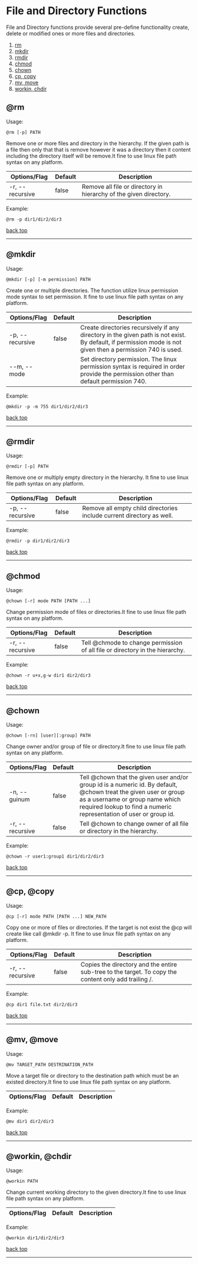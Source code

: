 # File and Directory Functions

File and Directory functions provide several pre-define functionality create, delete or modified ones or more files and directories.

1. [rm](#rm)
2. [mkdir](#mkdir)
3. [rmdir](#rmdir)
4. [chmod](#chmod)
5. [chown](#chown)
6. [cp, copy](#cp-copy)
7. [mv, move](#mv-move)
8. [workin, chdir](#workin-chdir)
## @rm

Usage:
```cook
@rm [-p] PATH
```

Remove one or more files and directory in the hierarchy. If the given path is a file then only that that is remove       however it was a directory then it content including the directory itself will be remove.It fine to use linux file path syntax on any platform.

| Options/Flag | Default | Description |
| --- | --- | --- |
| -r, --recursive | false | Remove all file or directory in hierarchy of the given directory. |

Example:

```cook
@rm -p dir1/dir2/dir3
```
[back top](#file-and-directory-functions)

---

## @mkdir

Usage:
```cook
@mkdir [-p] [-m permission] PATH
```

Create one or multiple directories. The function utilize linux permission mode syntax to set permission. It fine to use linux file path syntax on any platform.

| Options/Flag | Default | Description |
| --- | --- | --- |
| -p, --recursive | false | Create directories recursively if any directory in the given path is not exist.        By default, if permission mode is not given then a permission 740 is used. |
| --m, --mode |  | Set directory permission. The linux permission syntax is required in order provide the permission other than default permission 740. |

Example:

```cook
@mkdir -p -m 755 dir1/dir2/dir3
```
[back top](#file-and-directory-functions)

---

## @rmdir

Usage:
```cook
@rmdir [-p] PATH
```

Remove one or multiply empty directory in the hierarchy. It fine to use linux file path syntax on any platform.

| Options/Flag | Default | Description |
| --- | --- | --- |
| -p, --recursive | false | Remove all empty child directories include current directory as well. |

Example:

```cook
@rmdir -p dir1/dir2/dir3
```
[back top](#file-and-directory-functions)

---

## @chmod

Usage:
```cook
@chown [-r] mode PATH [PATH ...]
```

Change permission mode of files or directories.It fine to use linux file path syntax on any platform.

| Options/Flag | Default | Description |
| --- | --- | --- |
| -r, --recursive | false | Tell @chmode to change permission of all file or directory in the hierarchy. |

Example:

```cook
@chown -r u+x,g-w dir1 dir2/dir3
```
[back top](#file-and-directory-functions)

---

## @chown

Usage:
```cook
@chown [-rn] [user][:group] PATH
```

Change owner and/or group of file or directory.It fine to use linux file path syntax on any platform.

| Options/Flag | Default | Description |
| --- | --- | --- |
| -n, --guinum | false | Tell @chown that the given user and/or group id is a numeric id.                 By default, @chown treat the given user or group as a username or group name                which required lookup to find a numeric representation of user or group id. |
| -r, --recursive | false | Tell @chown to change owner of all file or directory in the hierarchy. |

Example:

```cook
@chown -r user1:group1 dir1/dir2/dir3
```
[back top](#file-and-directory-functions)

---

## @cp, @copy

Usage:
```cook
@cp [-r] mode PATH [PATH ...] NEW_PATH
```

Copy one or more of files or directories. If the target is not exist the @cp will create like call @mkdir -p. It fine to use linux file path syntax on any platform.

| Options/Flag | Default | Description |
| --- | --- | --- |
| -r, --recursive | false | Copies the directory and the entire sub-tree to the target. To copy the content only add trailing /. |

Example:

```cook
@cp dir1 file.txt dir2/dir3
```
[back top](#file-and-directory-functions)

---

## @mv, @move

Usage:
```cook
@mv TARGET_PATH DESTRINATION_PATH
```

Move a target file or directory to the destination path which must be an existed directory.It fine to use linux file path syntax on any platform.

| Options/Flag | Default | Description |
| --- | --- | --- |

Example:

```cook
@mv dir1 dir2/dir3
```
[back top](#file-and-directory-functions)

---

## @workin, @chdir

Usage:
```cook
@workin PATH
```

Change current working directory to the given directory.It fine to use linux file path syntax on any platform.

| Options/Flag | Default | Description |
| --- | --- | --- |

Example:

```cook
@workin dir1/dir2/dir3
```
[back top](#file-and-directory-functions)

---

